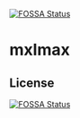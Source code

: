 [![FOSSA Status](https://app.fossa.io/api/projects/git%2Bgithub.com%2Fruhewawod%2Fmxlmax.svg?type=shield)](https://app.fossa.io/projects/git%2Bgithub.com%2Fruhewawod%2Fmxlmax?ref=badge_shield)

# mxlmax

## License
[![FOSSA Status](https://app.fossa.io/api/projects/git%2Bgithub.com%2Fruhewawod%2Fmxlmax.svg?type=large)](https://app.fossa.io/projects/git%2Bgithub.com%2Fruhewawod%2Fmxlmax?ref=badge_large)